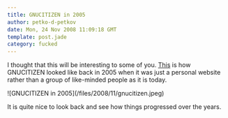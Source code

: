 ```yaml
---
title: GNUCITIZEN in 2005
author: petko-d-petkov
date: Mon, 24 Nov 2008 11:09:18 GMT
template: post.jade
category: fucked
---
```


I thought that this will be interesting to some of you. [This](/files/2008/11/gnucitizen.jpeg) is how GNUCITIZEN looked like back in 2005 when it was just a personal website rather than a group of like-minded people as it is today.

<div class="screen">![GNUCITIZEN in 2005](/files/2008/11/gnucitizen.jpeg)</div>

It is quite nice to look back and see how things progressed over the years.
